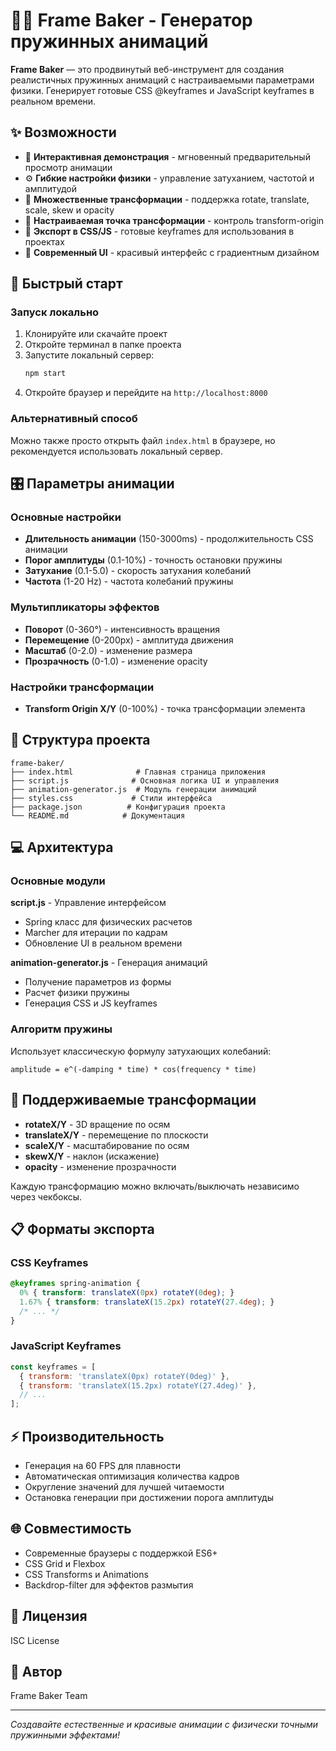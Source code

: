# 👨‍🍳 Frame Baker - Генератор пружинных анимаций

**Frame Baker** — это продвинутый веб-инструмент для создания реалистичных пружинных анимаций с настраиваемыми параметрами физики. Генерирует готовые CSS @keyframes и JavaScript keyframes в реальном времени.

## ✨ Возможности

- 🎯 **Интерактивная демонстрация** - мгновенный предварительный просмотр анимации
- ⚙️ **Гибкие настройки физики** - управление затуханием, частотой и амплитудой
- 🔧 **Множественные трансформации** - поддержка rotate, translate, scale, skew и opacity
- 📐 **Настраиваемая точка трансформации** - контроль transform-origin
- 💾 **Экспорт в CSS/JS** - готовые keyframes для использования в проектах
- 🎨 **Современный UI** - красивый интерфейс с градиентным дизайном

## 🚀 Быстрый старт

### Запуск локально

1. Клонируйте или скачайте проект
2. Откройте терминал в папке проекта
3. Запустите локальный сервер:
   ```bash
   npm start
   ```
4. Откройте браузер и перейдите на `http://localhost:8000`

### Альтернативный способ
Можно также просто открыть файл `index.html` в браузере, но рекомендуется использовать локальный сервер.

## 🎛️ Параметры анимации

### Основные настройки
- **Длительность анимации** (150-3000ms) - продолжительность CSS анимации
- **Порог амплитуды** (0.1-10%) - точность остановки пружины
- **Затухание** (0.1-5.0) - скорость затухания колебаний
- **Частота** (1-20 Hz) - частота колебаний пружины

### Мультипликаторы эффектов
- **Поворот** (0-360°) - интенсивность вращения
- **Перемещение** (0-200px) - амплитуда движения
- **Масштаб** (0-2.0) - изменение размера
- **Прозрачность** (0-1.0) - изменение opacity

### Настройки трансформации
- **Transform Origin X/Y** (0-100%) - точка трансформации элемента

## 🔧 Структура проекта

```
frame-baker/
├── index.html              # Главная страница приложения
├── script.js              # Основная логика UI и управления
├── animation-generator.js  # Модуль генерации анимаций
├── styles.css             # Стили интерфейса
├── package.json          # Конфигурация проекта
└── README.md            # Документация
```

## 💻 Архитектура

### Основные модули

**script.js** - Управление интерфейсом
- Spring класс для физических расчетов
- Marcher для итерации по кадрам
- Обновление UI в реальном времени

**animation-generator.js** - Генерация анимаций
- Получение параметров из формы
- Расчет физики пружины
- Генерация CSS и JS keyframes

### Алгоритм пружины
Использует классическую формулу затухающих колебаний:
```
amplitude = e^(-damping * time) * cos(frequency * time)
```

## 🎨 Поддерживаемые трансформации

- **rotateX/Y** - 3D вращение по осям
- **translateX/Y** - перемещение по плоскости
- **scaleX/Y** - масштабирование по осям
- **skewX/Y** - наклон (искажение)
- **opacity** - изменение прозрачности

Каждую трансформацию можно включать/выключать независимо через чекбоксы.

## 📋 Форматы экспорта

### CSS Keyframes
```css
@keyframes spring-animation {
  0% { transform: translateX(0px) rotateY(0deg); }
  1.67% { transform: translateX(15.2px) rotateY(27.4deg); }
  /* ... */
}
```

### JavaScript Keyframes
```javascript
const keyframes = [
  { transform: 'translateX(0px) rotateY(0deg)' },
  { transform: 'translateX(15.2px) rotateY(27.4deg)' },
  // ...
];
```

## ⚡ Производительность

- Генерация на 60 FPS для плавности
- Автоматическая оптимизация количества кадров
- Округление значений для лучшей читаемости
- Остановка генерации при достижении порога амплитуды

## 🌐 Совместимость

- Современные браузеры с поддержкой ES6+
- CSS Grid и Flexbox
- CSS Transforms и Animations
- Backdrop-filter для эффектов размытия

## 📄 Лицензия

ISC License

## 👥 Автор

Frame Baker Team

---

*Создавайте естественные и красивые анимации с физически точными пружинными эффектами!*